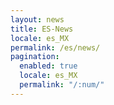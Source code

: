 ```yaml
---
layout: news
title: ES-News
locale: es_MX
permalink: /es/news/
pagination:
  enabled: true
  locale: es_MX
  permalink: "/:num/"
---
```


